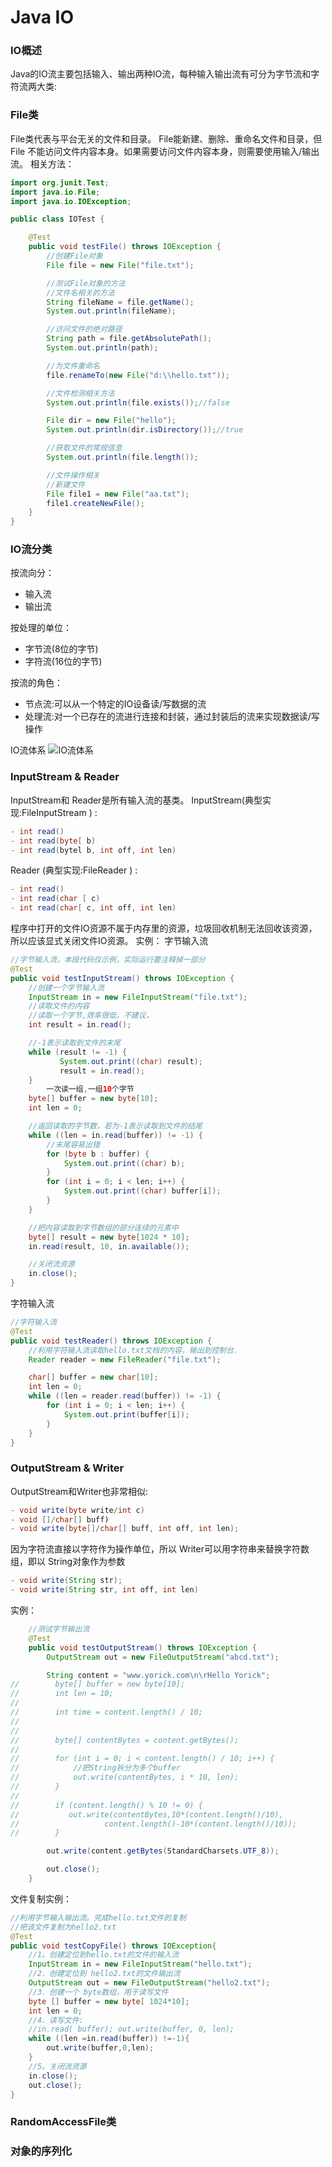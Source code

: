 # Java IO

### IO概述
Java的IO流主要包括输入、输出两种IO流，每种输入输出流有可分为字节流和字符流两大类:

### File类
File类代表与平台无关的文件和目录。
File能新建、删除、重命名文件和目录，但File 不能访问文件内容本身。如果需要访问文件内容本身，则需要使用输入/输出流。
相关方法：
```java
import org.junit.Test;
import java.io.File;
import java.io.IOException;

public class IOTest {

    @Test
    public void testFile() throws IOException {
        //创建File对象
        File file = new File("file.txt");

        //测试File对象的方法
        //文件名相关的方法
        String fileName = file.getName();
        System.out.println(fileName);

        //访问文件的绝对路径
        String path = file.getAbsolutePath();
        System.out.println(path);

        //为文件重命名
        file.renameTo(new File("d:\\hello.txt"));

        //文件检测相关方法
        System.out.println(file.exists());//false

        File dir = new File("hello");
        System.out.println(dir.isDirectory());//true

        //获取文件的常规信息
        System.out.println(file.length());

        //文件操作相关
        //新建文件
        File file1 = new File("aa.txt");
        file1.createNewFile();
    }
}
```
### IO流分类
按流向分：

- 输入流
- 输出流  

按处理的单位：

- 字节流(8位的字节)
- 字符流(16位的字节)  

按流的角色：

- 节点流:可以从一个特定的IO设备读/写数据的流
- 处理流:对一个已存在的流进行连接和封装，通过封装后的流来实现数据读/写操作

IO流体系 
![IO流体系](./Image/IOStream.png)


### lnputStream & Reader
InputStream和 Reader是所有输入流的基类。
InputStream(典型实现:FileInputStream ) :
```java
- int read()
- int read(byte[ b)
- int read(bytel b, int off, int len)
```
Reader (典型实现:FileReader ) :
```java
- int read()
- int read(char [ c)
- int read(char[ c, int off, int len)
```
程序中打开的文件IO资源不属于内存里的资源，垃圾回收机制无法回收该资源，所以应该显式关闭文件IO资源。
实例：
字节输入流
```java
//字节输入流，本段代码仅示例，实际运行要注释掉一部分
@Test
public void testInputStream() throws IOException {
    //创建一个字节输入流
    InputStream in = new FileInputStream("file.txt");
    //读取文件的内容
    //读取一个字节,效率很低，不建议，
    int result = in.read();

    //-1表示读取到文件的末尾
    while (result != -1) {
           System.out.print((char) result);
           result = in.read();
    }
        一次读一组,一组10个字节
    byte[] buffer = new byte[10];
    int len = 0;

    //返回读取的字节数，若为-1表示读取到文件的结尾
    while ((len = in.read(buffer)) != -1) {
        //末尾容易出错
        for (byte b : buffer) {
            System.out.print((char) b);
        }
        for (int i = 0; i < len; i++) {
            System.out.print((char) buffer[i]);
        }
    }

    //把内容读取到字节数组的部分连续的元素中
    byte[] result = new byte[1024 * 10];
    in.read(result, 10, in.available());

    //关闭流资源
    in.close();
}
```
字符输入流
```java
//字符输入流
@Test
public void testReader() throws IOException {
    //利用字符输入流读取hello.txt文档的内容，输出到控制台.
    Reader reader = new FileReader("file.txt");

    char[] buffer = new char[10];
    int len = 0;
    while ((len = reader.read(buffer)) != -1) {
        for (int i = 0; i < len; i++) {
            System.out.print(buffer[i]);
        }
    }
}
```
### OutputStream & Writer

OutputStream和Writer也非常相似:
```java
- void write(byte write/int c)
- void []/char[] buff)
- void write(byte[]/char[] buff, int off, int len);
```
因为字符流直接以字符作为操作单位，所以 Writer可以用字符串来替换字符数组，即以 String对象作为参数
```java
- void write(String str);
- void write(String str, int off, int len)
```
实例：
```java
    //测试字节输出流
    @Test
    public void testOutputStream() throws IOException {
        OutputStream out = new FileOutputStream("abcd.txt");

        String content = "www.yorick.com\n\rHello Yorick";
//        byte[] buffer = new byte[10];
//        int len = 10;
//
//        int time = content.length() / 10;
//
//
//        byte[] contentBytes = content.getBytes();
//
//        for (int i = 0; i < content.length() / 10; i++) {
//            //把String拆分为多个buffer
//            out.write(contentBytes, i * 10, len);
//        }
//
//        if (content.length() % 10 != 0) {
//           out.write(contentBytes,10*(content.length()/10),
//                   content.length()-10*(content.length()/10));
//        }

        out.write(content.getBytes(StandardCharsets.UTF_8));

        out.close();
    }
```
文件复制实例：
```java
//利用字节输入输出流。完成hello.txt文件的复制
//把该文件复制为hello2.txt
@Test
public void testCopyFile() throws IOException{
    //1。创建定位到hello.txt的文件的输入流
    InputStream in = new FileInputStream("hello.txt");
    //2．创建定位到 hello2.txt的文件输出流
    OutputStream out = new FileOutputStream("hello2.txt");
    //3．创建一个 byte数组，用于读写文件
    byte [] buffer = new byte[ 1024*10];
    int len = 0;
    //4．读写文件:
    //in.read( buffer); out.write(buffer, 0, len);
    while ((len =in.read(buffer)) !=-1){
        out.write(buffer,0,len);
    }
    //5。关闭流资源
    in.close();
    out.close();
}
```
### RandomAccessFile类
### 对象的序列化
